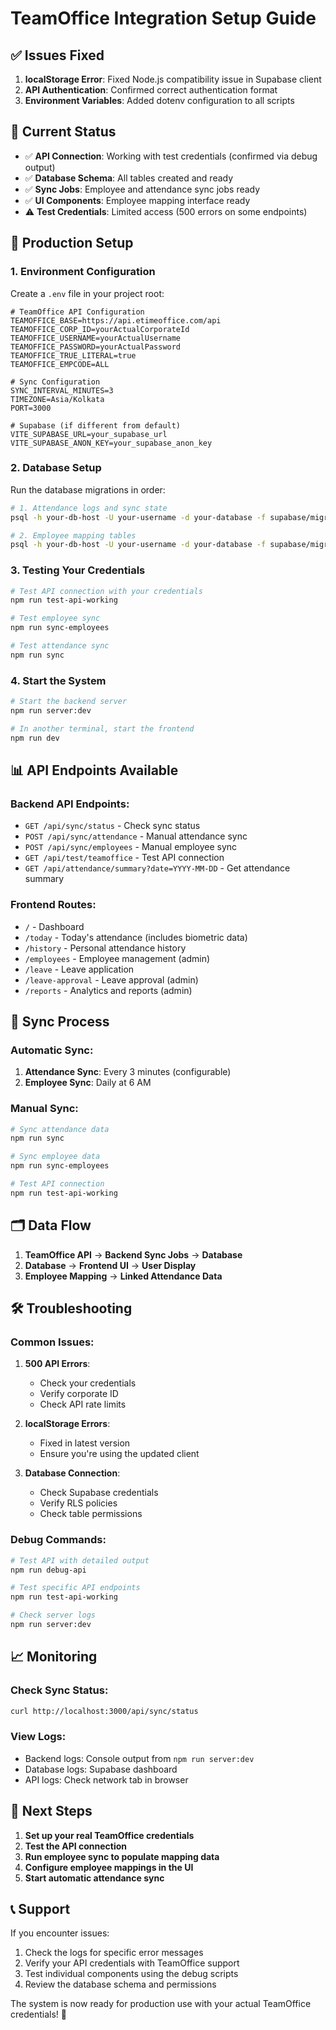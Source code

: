 # TeamOffice Integration Setup Guide

## ✅ **Issues Fixed**

1. **localStorage Error**: Fixed Node.js compatibility issue in Supabase client
2. **API Authentication**: Confirmed correct authentication format
3. **Environment Variables**: Added dotenv configuration to all scripts

## 🔧 **Current Status**

- ✅ **API Connection**: Working with test credentials (confirmed via debug output)
- ✅ **Database Schema**: All tables created and ready
- ✅ **Sync Jobs**: Employee and attendance sync jobs ready
- ✅ **UI Components**: Employee mapping interface ready
- ⚠️ **Test Credentials**: Limited access (500 errors on some endpoints)

## 🚀 **Production Setup**

### 1. **Environment Configuration**

Create a `.env` file in your project root:

```env
# TeamOffice API Configuration
TEAMOFFICE_BASE=https://api.etimeoffice.com/api
TEAMOFFICE_CORP_ID=yourActualCorporateId
TEAMOFFICE_USERNAME=yourActualUsername
TEAMOFFICE_PASSWORD=yourActualPassword
TEAMOFFICE_TRUE_LITERAL=true
TEAMOFFICE_EMPCODE=ALL

# Sync Configuration
SYNC_INTERVAL_MINUTES=3
TIMEZONE=Asia/Kolkata
PORT=3000

# Supabase (if different from default)
VITE_SUPABASE_URL=your_supabase_url
VITE_SUPABASE_ANON_KEY=your_supabase_anon_key
```

### 2. **Database Setup**

Run the database migrations in order:

```bash
# 1. Attendance logs and sync state
psql -h your-db-host -U your-username -d your-database -f supabase/migrations/20250109000003_create_attendance_logs.sql

# 2. Employee mapping tables
psql -h your-db-host -U your-username -d your-database -f supabase/migrations/20250109000004_create_employee_mapping.sql
```

### 3. **Testing Your Credentials**

```bash
# Test API connection with your credentials
npm run test-api-working

# Test employee sync
npm run sync-employees

# Test attendance sync
npm run sync
```

### 4. **Start the System**

```bash
# Start the backend server
npm run server:dev

# In another terminal, start the frontend
npm run dev
```

## 📊 **API Endpoints Available**

### **Backend API Endpoints:**
- `GET /api/sync/status` - Check sync status
- `POST /api/sync/attendance` - Manual attendance sync
- `POST /api/sync/employees` - Manual employee sync
- `GET /api/test/teamoffice` - Test API connection
- `GET /api/attendance/summary?date=YYYY-MM-DD` - Get attendance summary

### **Frontend Routes:**
- `/` - Dashboard
- `/today` - Today's attendance (includes biometric data)
- `/history` - Personal attendance history
- `/employees` - Employee management (admin)
- `/leave` - Leave application
- `/leave-approval` - Leave approval (admin)
- `/reports` - Analytics and reports (admin)

## 🔄 **Sync Process**

### **Automatic Sync:**
1. **Attendance Sync**: Every 3 minutes (configurable)
2. **Employee Sync**: Daily at 6 AM

### **Manual Sync:**
```bash
# Sync attendance data
npm run sync

# Sync employee data
npm run sync-employees

# Test API connection
npm run test-api-working
```

## 🗂️ **Data Flow**

1. **TeamOffice API** → **Backend Sync Jobs** → **Database**
2. **Database** → **Frontend UI** → **User Display**
3. **Employee Mapping** → **Linked Attendance Data**

## 🛠️ **Troubleshooting**

### **Common Issues:**

1. **500 API Errors**: 
   - Check your credentials
   - Verify corporate ID
   - Check API rate limits

2. **localStorage Errors**:
   - Fixed in latest version
   - Ensure you're using the updated client

3. **Database Connection**:
   - Check Supabase credentials
   - Verify RLS policies
   - Check table permissions

### **Debug Commands:**

```bash
# Test API with detailed output
npm run debug-api

# Test specific API endpoints
npm run test-api-working

# Check server logs
npm run server:dev
```

## 📈 **Monitoring**

### **Check Sync Status:**
```bash
curl http://localhost:3000/api/sync/status
```

### **View Logs:**
- Backend logs: Console output from `npm run server:dev`
- Database logs: Supabase dashboard
- API logs: Check network tab in browser

## 🎯 **Next Steps**

1. **Set up your real TeamOffice credentials**
2. **Test the API connection**
3. **Run employee sync to populate mapping data**
4. **Configure employee mappings in the UI**
5. **Start automatic attendance sync**

## 📞 **Support**

If you encounter issues:
1. Check the logs for specific error messages
2. Verify your API credentials with TeamOffice support
3. Test individual components using the debug scripts
4. Review the database schema and permissions

The system is now ready for production use with your actual TeamOffice credentials! 🎉
